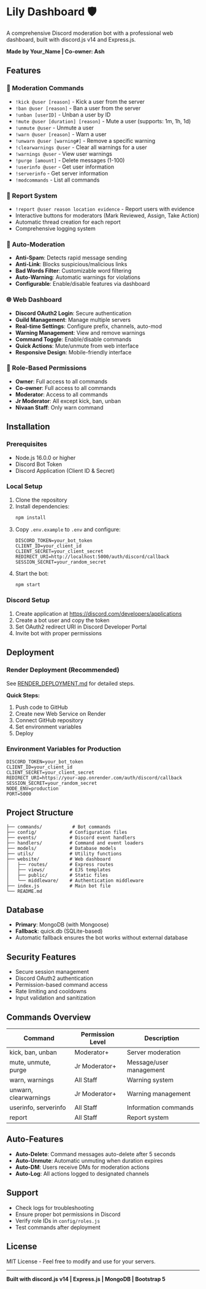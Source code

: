 # Lily Dashboard 🛡️

A comprehensive Discord moderation bot with a professional web dashboard, built with discord.js v14 and Express.js.

**Made by Your_Name | Co-owner: Ash**

## Features

### 🔧 Moderation Commands
- `!kick @user [reason]` - Kick a user from the server
- `!ban @user [reason]` - Ban a user from the server  
- `!unban [userID]` - Unban a user by ID
- `!mute @user [duration] [reason]` - Mute a user (supports: 1m, 1h, 1d)
- `!unmute @user` - Unmute a user
- `!warn @user [reason]` - Warn a user
- `!unwarn @user [warning#]` - Remove a specific warning
- `!clearwarnings @user` - Clear all warnings for a user
- `!warnings @user` - View user warnings
- `!purge [amount]` - Delete messages (1-100)
- `!userinfo @user` - Get user information
- `!serverinfo` - Get server information
- `!modcommands` - List all commands

### 🚨 Report System
- `!report @user reason location evidence` - Report users with evidence
- Interactive buttons for moderators (Mark Reviewed, Assign, Take Action)
- Automatic thread creation for each report
- Comprehensive logging system

### 🤖 Auto-Moderation
- **Anti-Spam**: Detects rapid message sending
- **Anti-Link**: Blocks suspicious/malicious links
- **Bad Words Filter**: Customizable word filtering
- **Auto-Warning**: Automatic warnings for violations
- **Configurable**: Enable/disable features via dashboard

### 🌐 Web Dashboard
- **Discord OAuth2 Login**: Secure authentication
- **Guild Management**: Manage multiple servers
- **Real-time Settings**: Configure prefix, channels, auto-mod
- **Warning Management**: View and remove warnings
- **Command Toggle**: Enable/disable commands
- **Quick Actions**: Mute/unmute from web interface
- **Responsive Design**: Mobile-friendly interface

### 👮 Role-Based Permissions
- **Owner**: Full access to all commands
- **Co-owner**: Full access to all commands  
- **Moderator**: Access to all commands
- **Jr Moderator**: All except kick, ban, unban
- **Nivaan Staff**: Only warn command

## Installation

### Prerequisites
- Node.js 16.0.0 or higher
- Discord Bot Token
- Discord Application (Client ID & Secret)

### Local Setup
1. Clone the repository
2. Install dependencies:
   ```bash
   npm install
   ```
3. Copy `.env.example` to `.env` and configure:
   ```env
   DISCORD_TOKEN=your_bot_token
   CLIENT_ID=your_client_id
   CLIENT_SECRET=your_client_secret
   REDIRECT_URI=http://localhost:5000/auth/discord/callback
   SESSION_SECRET=your_random_secret
   ```
4. Start the bot:
   ```bash
   npm start
   ```

### Discord Setup
1. Create application at https://discord.com/developers/applications
2. Create a bot user and copy the token
3. Set OAuth2 redirect URI in Discord Developer Portal
4. Invite bot with proper permissions

## Deployment

### Render Deployment (Recommended)
See [RENDER_DEPLOYMENT.md](RENDER_DEPLOYMENT.md) for detailed steps.

**Quick Steps:**
1. Push code to GitHub
2. Create new Web Service on Render
3. Connect GitHub repository
4. Set environment variables
5. Deploy

### Environment Variables for Production
```env
DISCORD_TOKEN=your_bot_token
CLIENT_ID=your_client_id  
CLIENT_SECRET=your_client_secret
REDIRECT_URI=https://your-app.onrender.com/auth/discord/callback
SESSION_SECRET=your_random_secret
NODE_ENV=production
PORT=5000
```

## Project Structure

```
├── commands/           # Bot commands
├── config/            # Configuration files
├── events/            # Discord event handlers  
├── handlers/          # Command and event loaders
├── models/            # Database models
├── utils/             # Utility functions
├── website/           # Web dashboard
│   ├── routes/        # Express routes
│   ├── views/         # EJS templates
│   ├── public/        # Static files
│   └── middleware/    # Authentication middleware
├── index.js           # Main bot file
└── README.md
```

## Database

- **Primary**: MongoDB (with Mongoose)
- **Fallback**: quick.db (SQLite-based)
- Automatic fallback ensures the bot works without external database

## Security Features

- Secure session management
- Discord OAuth2 authentication
- Permission-based command access
- Rate limiting and cooldowns
- Input validation and sanitization

## Commands Overview

| Command | Permission Level | Description |
|---------|-----------------|-------------|
| kick, ban, unban | Moderator+ | Server moderation |
| mute, unmute, purge | Jr Moderator+ | Message/user management |
| warn, warnings | All Staff | Warning system |
| unwarn, clearwarnings | Jr Moderator+ | Warning management |
| userinfo, serverinfo | All Staff | Information commands |
| report | All Staff | Report system |

## Auto-Features

- **Auto-Delete**: Command messages auto-delete after 5 seconds
- **Auto-Unmute**: Automatic unmuting when duration expires
- **Auto-DM**: Users receive DMs for moderation actions
- **Auto-Log**: All actions logged to designated channels

## Support

- Check logs for troubleshooting
- Ensure proper bot permissions in Discord
- Verify role IDs in `config/roles.js`
- Test commands after deployment

## License

MIT License - Feel free to modify and use for your servers.

---

**Built with discord.js v14 | Express.js | MongoDB | Bootstrap 5**